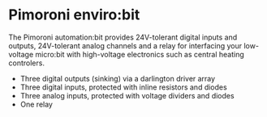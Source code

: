 <!--
---
name: automation:bit
type: sensor
manufacturer: Pimoroni
description: 24V tolerant IO, analog inputs and a relay
pxt: https://github.com/pimoroni/pxt-automationbit
python: https://github.com/pimoroni/micropython-automationbit
buy: https://shop.pimoroni.com/products/automation-bit
image: 'pimoroni-automationbit.jpg'
pin:
  P14:
    name: Output One
    mode: digital
  P15:
    name: Output Two
    mode: digital
  P16:
    name: Relay
    mode: digital
  P8:
    name: Input One
    mode: digital
  P13:
    name: Input Two
    mode: digital
  P2:
    name: Analog One
    mode: analog
  P1:
    name: Analog Two
    mode: analog
  P0:
    name: Analog Three
    mode: analog
-->
# Pimoroni enviro:bit

The Pimoroni automation:bit provides 24V-tolerant digital inputs and outputs, 24V-tolerant analog channels and a relay for interfacing your low-voltage micro:bit with high-voltage electronics such as central heating controlers.

* Three digital outputs (sinking) via a darlington driver array
* Three digital inputs, protected with inline resistors and diodes
* Three analog inputs, protected with voltage dividers and diodes
* One relay